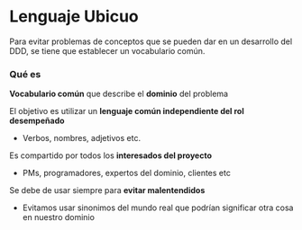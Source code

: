 # Lenguaje Ubicuo

Para evitar problemas de conceptos que se pueden dar en un desarrollo del DDD, se tiene que establecer un vocabulario común.

### Qué es

**Vocabulario común** que describe el **dominio** del problema

El objetivo es utilizar un **lenguaje común independiente del rol desempeñado**  

+ Verbos, nombres, adjetivos etc.

Es compartido por todos los **interesados del proyecto**
+ PMs, programadores, expertos del dominio, clientes etc

Se debe de usar siempre para **evitar malentendidos**
+ Evitamos usar sinonimos del mundo real que podrían significar otra cosa en nuestro dominio
